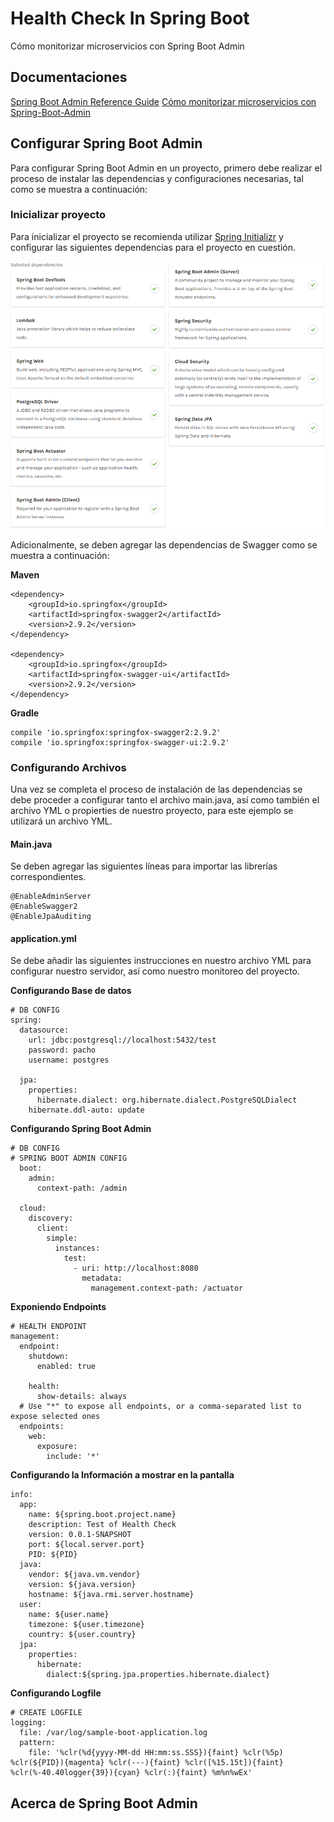 # Health Check In Spring Boot

Cómo monitorizar microservicios con Spring Boot Admin

## Documentaciones

[Spring Boot Admin Reference Guide](https://codecentric.github.io/spring-boot-admin/2.2.1/)
[Cómo monitorizar microservicios con Spring-Boot-Admin](https://www.paradigmadigital.com/dev/monitorizar-microservicios-spring-boot-admin/)

## Configurar Spring Boot Admin

Para configurar Spring Boot Admin en un proyecto, primero debe realizar el proceso de instalar las dependencias y configuraciones necesarias, tal como se muestra a continuación:

### Inicializar proyecto

Para inicializar el proyecto se recomienda utilizar [Spring Initializr](https://start.spring.io/) y configurar las siguientes dependencias para el proyecto en cuestión.

![Depenencias](./screenshots/1.png)

Adicionalmente, se deben agregar las dependencias de Swagger como se muestra a continuación:

**Maven**

```
<dependency>
    <groupId>io.springfox</groupId>
    <artifactId>springfox-swagger2</artifactId>
    <version>2.9.2</version>
</dependency>

<dependency>
    <groupId>io.springfox</groupId>
    <artifactId>springfox-swagger-ui</artifactId>
    <version>2.9.2</version>
</dependency>
```

**Gradle**

```
compile 'io.springfox:springfox-swagger2:2.9.2'
compile 'io.springfox:springfox-swagger-ui:2.9.2'
```

### Configurando Archivos

Una vez se completa el proceso de instalación de las dependencias se debe proceder a configurar tanto el archivo main.java, así como también el archivo YML o propierties de nuestro proyecto, para este ejemplo se utilizará un archivo YML.

#### Main.java

Se deben agregar las siguientes líneas para importar las librerías correspondientes.

```
@EnableAdminServer
@EnableSwagger2
@EnableJpaAuditing
```

#### application.yml

Se debe añadir las siguientes instrucciones en nuestro archivo YML para configurar nuestro servidor, así como nuestro monitoreo del proyecto.

**Configurando Base de datos**

```
# DB CONFIG
spring:
  datasource:
    url: jdbc:postgresql://localhost:5432/test
    password: pacho
    username: postgres

  jpa:
    properties:
      hibernate.dialect: org.hibernate.dialect.PostgreSQLDialect
    hibernate.ddl-auto: update
```

**Configurando Spring Boot Admin**

```
# DB CONFIG
# SPRING BOOT ADMIN CONFIG    
  boot:
    admin:
      context-path: /admin
      
  cloud:
    discovery:
      client:
        simple:
          instances:
            test:
              - uri: http://localhost:8080
                metadata:
                  management.context-path: /actuator
```

**Exponiendo Endpoints**

```
# HEALTH ENDPOINT
management:
  endpoint:
    shutdown:
      enabled: true
     
    health:
      show-details: always
  # Use "*" to expose all endpoints, or a comma-separated list to expose selected ones      
  endpoints:
    web:
      exposure:
        include: '*'
```

**Configurando la Información a mostrar en la pantalla**

```
info:
  app: 
    name: ${spring.boot.project.name}
    description: Test of Health Check
    version: 0.0.1-SNAPSHOT
    port: ${local.server.port}
    PID: ${PID}
  java:
    vendor: ${java.vm.vendor}
    version: ${java.version}
    hostname: ${java.rmi.server.hostname}
  user:
    name: ${user.name}
    timezone: ${user.timezone}
    country: ${user.country}
  jpa:
    properties:
      hibernate:
        dialect:${spring.jpa.properties.hibernate.dialect}
```

**Configurando Logfile**

```
# CREATE LOGFILE
logging:
  file: /var/log/sample-boot-application.log
  pattern:
    file: '%clr(%d{yyyy-MM-dd HH:mm:ss.SSS}){faint} %clr(%5p) %clr(${PID}){magenta} %clr(---){faint} %clr([%15.15t]){faint} %clr(%-40.40logger{39}){cyan} %clr(:){faint} %m%n%wEx'
```

## Acerca de Spring Boot Admin

